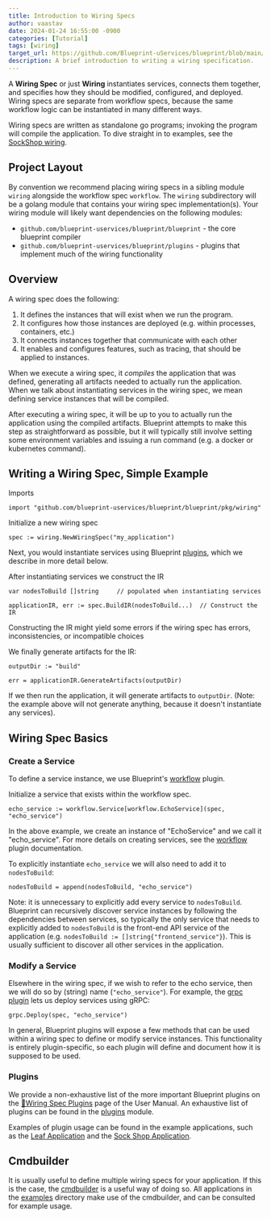 ```yaml
---
title: Introduction to Wiring Specs
author: vaastav
date: 2024-01-24 16:55:00 -0900
categories: [Tutorial]
tags: [wiring]
target_url: https://github.com/Blueprint-uServices/blueprint/blob/main/docs/manual/wiring.md
description: A brief introduction to writing a wiring specification.
---
```


A **Wiring Spec** or just **Wiring** instantiates services, connects them together, and specifies how they should be modified, configured, and deployed.  Wiring specs are separate from workflow specs, because the same workflow logic can be instantiated in many different ways.

Wiring specs are written as standalone go programs; invoking the program will compile the application.  To dive straight in to examples, see the [SockShop wiring](https://github.com/Blueprint-uServices/blueprint/blob/main/examples/sockshop/wiring).

## Project Layout

By convention we recommend placing wiring specs in a sibling module `wiring` alongside the workflow spec `workflow`.  The `wiring` subdirectory will be a golang module that contains your wiring spec implementation(s).  Your wiring module will likely want dependencies on the following modules:
 * `github.com/blueprint-uservices/blueprint/blueprint` - the core blueprint compiler
 * `github.com/blueprint-uservices/blueprint/plugins` - plugins that implement much of the wiring functionality

## Overview

A wiring spec does the following:

 1. It defines the instances that will exist when we run the program.
 2. It configures how those instances are deployed (e.g. within processes, containers, etc.)
 3. It connects instances together that communicate with each other
 4. It enables and configures features, such as tracing, that should be applied to instances.

When we execute a wiring spec, it *compiles* the application that was defined, generating all artifacts needed to actually run the application.  When we talk about instantiating services in the wiring spec, we mean defining service instances that will be compiled.

After executing a wiring spec, it will be up to you to actually run the application using the compiled artifacts.  Blueprint attempts to make this step as straightforward as possible, but it will typically still involve setting some environment variables and issuing a run command (e.g. a docker or kubernetes command).

## Writing a Wiring Spec, Simple Example

Imports

```
import "github.com/blueprint-uservices/blueprint/blueprint/pkg/wiring"
```

Initialize a new wiring spec

```
spec := wiring.NewWiringSpec("my_application")
```

Next, you would instantiate services using Blueprint [plugins](https://github.com/Blueprint-uServices/blueprint/blob/main/plugins), which we describe in more detail below.

After instantiating services we construct the IR

```
var nodesToBuild []string     // populated when instantiating services

applicationIR, err := spec.BuildIR(nodesToBuild...)  // Construct the IR
```

Constructing the IR might yield some errors if the wiring spec has errors, inconsistencies, or incompatible choices

We finally generate artifacts for the IR:

```
outputDir := "build"

err = applicationIR.GenerateArtifacts(outputDir)
```

If we then run the application, it will generate artifacts to `outputDir`.  (Note: the example above will not generate anything, because it doesn't instantiate any services).

## Wiring Spec Basics

### Create a Service

To define a service instance, we use Blueprint's [workflow](https://github.com/Blueprint-uServices/blueprint/blob/main/plugins/workflow) plugin.

Initialize a service that exists within the workflow spec.

```
echo_service := workflow.Service[workflow.EchoService](spec, "echo_service")
```

In the above example, we create an instance of "EchoService" and we call it "echo_service".  For more details on creating services, see the [workflow](https://github.com/Blueprint-uServices/blueprint/blob/main/plugins/workflow) plugin documentation.

To explicitly instantiate `echo_service` we will also need to add it to `nodesToBuild`:

```
nodesToBuild = append(nodesToBuild, "echo_service")
```

Note: it is unnecessary to explicitly add every service to `nodesToBuild`.  Blueprint can recursively discover service instances by following the dependencies between services, so typically the only service that needs to explicitly added to `nodesToBuild` is the front-end API service of the application (e.g. `nodesToBuild := []string{"frontend_service"}`).  This is usually sufficient to discover all other services in the application.

### Modify a Service

Elsewhere in the wiring spec, if we wish to refer to the echo service, then we will do so by (string) name (`"echo_service"`).  For example, the [grpc plugin](https://github.com/Blueprint-uServices/blueprint/blob/main/plugins/grpc) lets us deploy services using gRPC:

```
grpc.Deploy(spec, "echo_service")
```

In general, Blueprint plugins will expose a few methods that can be used within a wiring spec to define or modify service instances.  This functionality is entirely plugin-specific, so each plugin will define and document how it is supposed to be used.

### Plugins

We provide a non-exhaustive list of the more important Blueprint plugins on the [📝Wiring Spec Plugins](../plugins.md) page of the User Manual.  An exhaustive list of plugins can be found in the [plugins](https://github.com/Blueprint-uServices/blueprint/blob/main/plugins) module.

Examples of plugin usage can be found in the example applications, such as the [Leaf Application](https://github.com/Blueprint-uServices/blueprint/blob/main/examples/leaf/wiring/specs) and the [Sock Shop Application](https://github.com/Blueprint-uServices/blueprint/blob/main/examples/sockshop/wiring/specs).

## Cmdbuilder

It is usually useful to define multiple wiring specs for your application.  If this is the case, the [cmdbuilder](https://github.com/Blueprint-uServices/blueprint/blob/main/plugins/cmdbuilder) is a useful way of doing so.  All applications in the [examples](https://github.com/Blueprint-uServices/blueprint/blob/main/examples) directory make use of the cmdbuilder, and can be consulted for example usage.